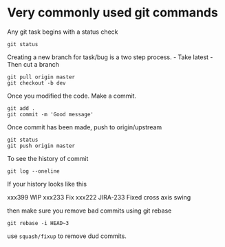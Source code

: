# Very commonly used git commands

Any git task begins with a status check

```
git status
```

Creating a new branch for task/bug is a two step process. 
    - Take latest
    - Then cut a branch

```
git pull origin master
git checkout -b dev
```

Once you modified the code. Make a commit.
```
git add .
git commit -m 'Good message'
```

Once commit has been made, push to origin/upstream
```
git status
git push origin master
```

To see the history of commit
```
git log --oneline
```

If your history looks like this

xxx399 WIP
xxx233 Fix
xxx222 JIRA-233 Fixed cross axis swing

then make sure you remove bad commits using git rebase

```
git rebase -i HEAD~3
```

use `squash/fixup` to remove dud commits.